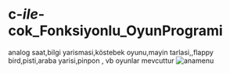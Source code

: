 # c-_ile_-cok_Fonksiyonlu_OyunProgrami
analog saat,bilgi yarismasi,köstebek oyunu,mayin tarlasi,,flappy bird,pisti,araba yarisi,pinpon , vb oyunlar mevcuttur
![anamenu](https://user-images.githubusercontent.com/88142561/130249627-9d8b88a4-3762-4951-906f-c8c6e7b5551e.PNG)
